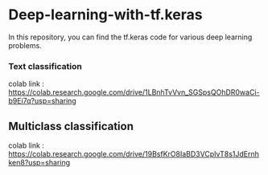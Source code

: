 # Deep-learning-with-tf.keras
In this repository, you can find the tf.keras code for various deep learning problems.

### Text classification 
colab link : https://colab.research.google.com/drive/1LBnhTvVvn_SGSpsQOhDR0waCi-b9Ei7q?usp=sharing

## Multiclass classification
colab link : https://colab.research.google.com/drive/19BsfKrO8IaBD3VCpIvT8s1JdErnhken8?usp=sharing
